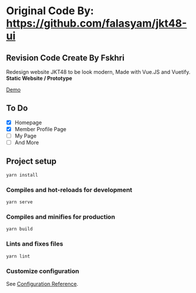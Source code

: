 # Original Code By: https://github.com/falasyam/jkt48-ui

## Revision Code Create By Fskhri

Redesign website JKT48 to be look modern, Made with Vue.JS and Vuetify.
**Static Website / Prototype**

[Demo](https://jeketi.vercel.app/)

## To Do
- [x] Homepage
- [x] Member Profile Page
- [ ] My Page
- [ ] And More

## Project setup
```
yarn install
```

### Compiles and hot-reloads for development
```
yarn serve
```

### Compiles and minifies for production
```
yarn build
```

### Lints and fixes files
```
yarn lint
```

### Customize configuration
See [Configuration Reference](https://cli.vuejs.org/config/).
